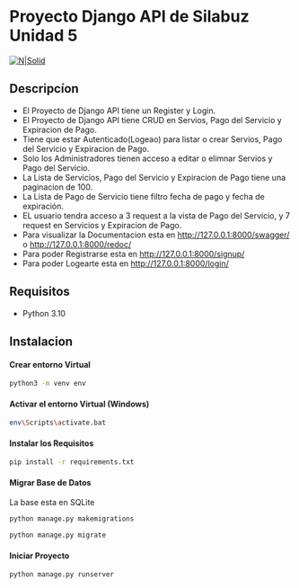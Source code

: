 # Proyecto Django API de Silabuz Unidad 5

[![N|Solid](https://www.django-rest-framework.org/img/logo.png)]()

## Descripcíon
- El Proyecto de Django API tiene un Register y Login.
- El Proyecto de Django API tiene CRUD en Servios, Pago del Servicio y Expiracion de Pago.
- Tiene que estar Autenticado(Logeao) para listar o crear Servios, Pago del Servicio y Expiracion de Pago.
- Solo los Administradores tienen acceso a editar o elimnar Servios y Pago del Servicio.
- La Lista de Servicios, Pago del Servicio y Expiracion de Pago tiene una paginacion de 100.
- La Lista de Pago de Servicio tiene filtro fecha de pago y fecha de expiración.
- EL usuario tendra acceso a 3 request a la vista de Pago del Servicio, y 7 request en Servicios y Expiracion de Pago.
- Para visualizar la Documentacion esta en http://127.0.0.1:8000/swagger/ o http://127.0.0.1:8000/redoc/ 
- Para poder Registrarse esta en http://127.0.0.1:8000/signup/
- Para poder Logearte esta en http://127.0.0.1:8000/login/

## Requisitos
- Python 3.10

## Instalacion
#### Crear entorno Virtual
```bash
python3 -m venv env
```
#### Activar el entorno Virtual (Windows)
```bash
env\Scripts\activate.bat
```
#### Instalar los Requisitos
```bash
pip install -r requirements.txt
```
#### Migrar Base de Datos
La base esta en SQLite
```bash
python manage.py makemigrations
```
```bash
python manage.py migrate
```
#### Iniciar Proyecto
```bash
python manage.py runserver
```
